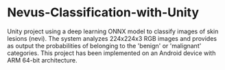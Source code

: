 # Nevus-Classification-with-Unity
Unity project using a deep learning ONNX model to classify images of skin lesions (nevi). The system analyzes 224x224x3 RGB images and provides as output the probabilities of belonging to the 'benign' or 'malignant' categories. This project has been implemented on an Android device with ARM 64-bit architecture.
